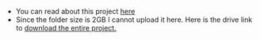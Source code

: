 * You can read about this project [here](https://tejasmohanayyar.github.io/mask-detection)
* Since the folder size is 2GB I cannot upload it here. Here is the drive link to [download the entire project.](https://drive.google.com/file/d/1yjapsHDAN6QLJ5-aKInD19X7EVslaxJn/view?usp=sharing)
